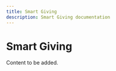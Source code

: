 ```yaml
---
title: Smart Giving
description: Smart Giving documentation
---
```


# Smart Giving

Content to be added.
